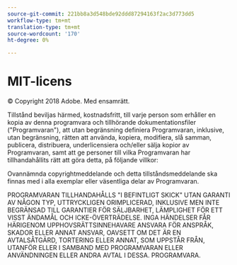 ```yaml
---
source-git-commit: 221bb8a3d548bde92ddd87294163f2ac3d773dd5
workflow-type: tm+mt
translation-type: tm+mt
source-wordcount: '170'
ht-degree: 0%

---
```

# MIT-licens

© Copyright 2018 Adobe. Med ensamrätt.

Tillstånd beviljas härmed, kostnadsfritt, till varje person som erhåller en kopia av denna programvara och tillhörande dokumentationsfiler (&quot;Programvaran&quot;), att utan begränsning definiera Programvaran, inklusive, utan begränsning, rätten att använda, kopiera, modifiera, slå samman, publicera, distribuera, underlicensiera och/eller sälja kopior av Programvaran, samt att ge personer till vilka Programvaran har tillhandahållits rätt att göra detta, på följande villkor:

Ovannämnda copyrightmeddelande och detta tillståndsmeddelande ska finnas med i alla exemplar eller väsentliga delar av Programvaran.

PROGRAMVARAN TILLHANDAHÅLLS &quot;I BEFINTLIGT SKICK&quot; UTAN GARANTI AV NÅGON TYP, UTTRYCKLIGEN ORIMPLICERAD, INKLUSIVE MEN INTE BEGRÄNSAD TILL GARANTIER FÖR SÄLJBARHET, LÄMPLIGHET FÖR ETT VISST ÄNDAMÅL OCH ICKE-ÖVERTRÄDELSE. INGA HÄNDELSER FÅR HÄRIGENOM UPPHOVSRÄTTSINNEHAVARE ANSVARA FÖR ANSPRÅK, SKADOR ELLER ANNAT ANSVAR, OAVSETT OM DET ÄR EN AVTALSÅTGÄRD, TORTERING ELLER ANNAT, SOM UPPSTÅR FRÅN, UTANFÖR ELLER I SAMBAND MED PROGRAMVARAN ELLER ANVÄNDNINGEN ELLER ANDRA AVTAL I DESSA. PROGRAMVARA.
